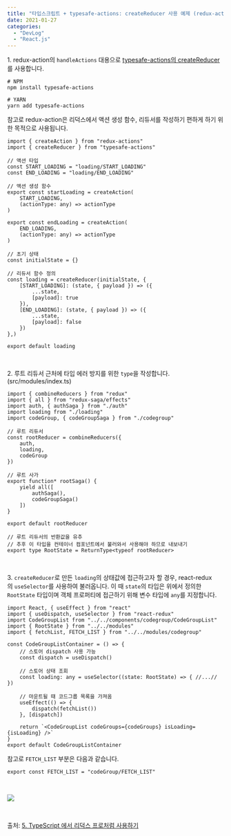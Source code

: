 ```yaml
---
title: "타입스크립트 + typesafe-actions: createReducer 사용 예제 (redux-actions의 handleActions 대체)"
date: 2021-01-27
categories: 
  - "DevLog"
  - "React.js"
---
```


1\. redux-action의 `handleActions` 대용으로 [typesafe-actions의 createReducer](https://github.com/piotrwitek/typesafe-actions#migrating-from-redux-actions-to-typesafe-actions) 를 사용합니다.

```
# NPM
npm install typesafe-actions

# YARN
yarn add typesafe-actions
```

참고로 redux-action은 리덕스에서 액션 생성 함수, 리듀서를 작성하기 편하게 하기 위한 목적으로 사용됩니다.

```
import { createAction } from "redux-actions"
import { createReducer } from "typesafe-actions"

// 액션 타입
const START_LOADING = "loading/START_LOADING"
const END_LOADING = "loading/END_LOADING"

// 액션 생성 함수
export const startLoading = createAction(
    START_LOADING,
    (actionType: any) => actionType
)

export const endLoading = createAction(
    END_LOADING,
    (actionType: any) => actionType
)

// 초기 상태
const initialState = {}

// 리듀서 함수 정의
const loading = createReducer(initialState, {
    [START_LOADING]: (state, { payload }) => ({
        ...state,
        [payload]: true
    }),
    [END_LOADING]: (state, { payload }) => ({
        ...state,
        [payload]: false
    })
},)

export default loading
```

 

2\. 루트 리듀서 근처에 타입 에러 방지를 위한 `type`을 작성합니다. (src/modules/index.ts)

```
import { combineReducers } from "redux"
import { all } from "redux-saga/effects"
import auth, { authSaga } from "./auth"
import loading from "./loading"
import codeGroup, { codeGroupSaga } from "./codegroup"

// 루트 리듀서
const rootReducer = combineReducers({
    auth,
    loading,
    codeGroup
})

// 루트 사가
export function* rootSaga() {
    yield all([
        authSaga(),
        codeGroupSaga()
    ])
}

export default rootReducer

// 루트 리듀서의 반환값을 유추
// 추후 이 타입을 컨테이너 컴포넌트에서 불러와서 사용해야 하므로 내보내기
export type RootState = ReturnType<typeof rootReducer>
```

 

3\. `createReducer`로 만든 `loading`의 상태값에 접근하고자 할 경우, react-redux의 `useSelector`를 사용하여 불러옵니다. 이 때 `state`의 타입은 위에서 정의한 `RootState` 타입이며 객체 프로퍼티에 접근하기 위해 변수 타입에 `any`를 지정합니다.

```
import React, { useEffect } from "react"
import { useDispatch, useSelector } from "react-redux"
import CodeGroupList from "../../components/codegroup/CodeGroupList"
import { RootState } from "../../modules"
import { fetchList, FETCH_LIST } from "../../modules/codegroup"

const CodeGroupListContainer = () => {
    // 스토어 dispatch 사용 가능
    const dispatch = useDispatch()

    // 스토어 상태 조회
    const loading: any = useSelector((state: RootState) => { //...// })

    // 마운트될 때 코드그룹 목록을 가져옴
    useEffect(() => {
        dispatch(fetchList())
    }, [dispatch])

    return `<CodeGroupList codeGroups={codeGroups} isLoading={isLoading} />`
}
export default CodeGroupListContainer
```

참고로 `FETCH_LIST` 부분은 다음과 같습니다.

```
export const FETCH_LIST = "codeGroup/FETCH_LIST"
```

 

 ![](/assets/img/wp-content/uploads/2021/01/-2021-01-28-오전-12.34.05-e1611761666127.png)

 

출처: [5\. TypeScript 에서 리덕스 프로처럼 사용하기](https://react.vlpt.us/using-typescript/05-ts-redux.html)
